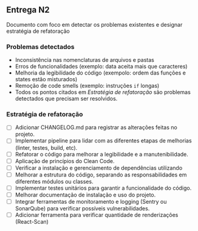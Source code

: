 ## Entrega N2

Documento com foco em detectar os problemas existentes e designar estratégia de refatoração

### Problemas detectados

- Inconsistência nas nomenclaturas de arquivos e pastas
- Erros de funcionalidades (exemplo: data aceita mais que caracteres)
- Melhoria da legibilidade do código (exempolo: ordem das funções e states estão misturados)
- Remoção de code smells (exemplo: instruções `if` longas)
- Todos os pontos citados em _Estratégia de refatoração_ são problemas detectados que precisam ser resolvidos.

### Estratégia de refatoração

- [ ] Adicionar CHANGELOG.md para registrar as alterações feitas no projeto.
- [ ] Implementar pipeline para lidar com as diferentes etapas de melhorias (linter, testes, build, etc).
- [ ] Refatorar o código para melhorar a legibilidade e a manutenibilidade.
- [ ] Aplicação de princípios do Clean Code.
- [ ] Verificar a instalação e gerenciamento de dependências utilizando
- [ ] Melhorar a estrutura do código, separando as responsabilidades em diferentes módulos ou classes.
- [ ] Implementar testes unitários para garantir a funcionalidade do código.
- [ ] Melhorar documentação de instalação e uso do projeto.
- [ ] Integrar ferramentas de monitoramento e logging (Sentry ou SonarQube) para verificar possíveis vulnerabilidades.
- [ ] Adicionar ferramenta para verificar quantidade de renderizações (React-Scan)
